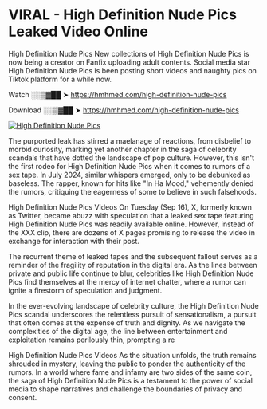 # VIRAL - High Definition Nude Pics Leaked Video Online

High Definition Nude Pics New collections of High Definition Nude Pics is now being a creator on Fanfix uploading adult contents. Social media star High Definition Nude Pics is been posting short videos and naughty pics on Tiktok platform for a while now.

Watch ░░▒▓██ ➤ https://hmhmed.com/high-definition-nude-pics

Download ░░▒▓██ ➤ https://hmhmed.com/high-definition-nude-pics

[![High Definition Nude Pics](https://i.imgur.com/dJHk4Zq.gif)](https://hmhmed.com/high-definition-nude-pics)

The purported leak has stirred a maelanage of reactions, from disbelief to morbid curiosity, marking yet another chapter in the saga of celebrity scandals that have dotted the landscape of pop culture. However, this isn't the first rodeo for High Definition Nude Pics when it comes to rumors of a sex tape. In July 2024, similar whispers emerged, only to be debunked as baseless. The rapper, known for hits like "In Ha Mood," vehemently denied the rumors, critiquing the eagerness of some to believe in such falsehoods.

High Definition Nude Pics Videos
On Tuesday (Sep 16), X, formerly known as Twitter, became abuzz with speculation that a leaked sex tape featuring High Definition Nude Pics was readily available online. However, instead of the XXX clip, there are dozens of X pages promising to release the video in exchange for interaction with their post.

The recurrent theme of leaked tapes and the subsequent fallout serves as a reminder of the fragility of reputation in the digital era. As the lines between private and public life continue to blur, celebrities like High Definition Nude Pics find themselves at the mercy of internet chatter, where a rumor can ignite a firestorm of speculation and judgment.

In the ever-evolving landscape of celebrity culture, the High Definition Nude Pics scandal underscores the relentless pursuit of sensationalism, a pursuit that often comes at the expense of truth and dignity. As we navigate the complexities of the digital age, the line between entertainment and exploitation remains perilously thin, prompting a re

High Definition Nude Pics Videos
As the situation unfolds, the truth remains shrouded in mystery, leaving the public to ponder the authenticity of the rumors. In a world where fame and infamy are two sides of the same coin, the saga of High Definition Nude Pics is a testament to the power of social media to shape narratives and challenge the boundaries of privacy and consent.